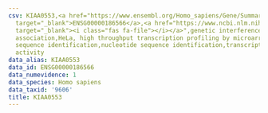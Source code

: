 ```yaml
---
csv: KIAA0553,<a href="https://www.ensembl.org/Homo_sapiens/Gene/Summary?db=core;g=ENSG00000186566"
  target="_blank">ENSG00000186566</a>,<a href="https://www.ncbi.nlm.nih.gov/pubmed/17216044"
  target="_blank"><i class="fas fa-file"></i></a>",genetic interference,functional
  association,HeLa, high throughput transcription profiling by microarray,nucleotide
  sequence identification,nucleotide sequence identification,transcriptional regulation,down-regulates
  activity
data_alias: KIAA0553
data_id: ENSG00000186566
data_numevidence: 1
data_species: Homo sapiens
data_taxid: '9606'
title: KIAA0553
---
```

